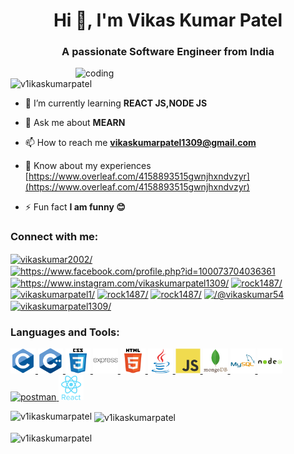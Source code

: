 <h1 align="center">Hi 👋, I'm Vikas Kumar Patel</h1>
<h3 align="center">A passionate Software Engineer from India</h3>
<img align="right" alt="coding" width="400" src="https://user-images.githubusercontent.com/55389276/140866485-8fb1c876-9a8f-4d6a-98dc-08c4981eaf70.gif">

<p align="left"> <img src="https://komarev.com/ghpvc/?username=v1ikaskumarpatel&label=Profile%20views&color=0e75b6&style=flat" alt="v1ikaskumarpatel" /> </p>

- 🌱 I’m currently learning **REACT JS,NODE JS**

- 💬 Ask me about **MEARN**

- 📫 How to reach me **vikaskumarpatel1309@gmail.com**

- 📄 Know about my experiences [https://www.overleaf.com/4158893515gwnjhxndvzyr](https://www.overleaf.com/4158893515gwnjhxndvzyr)

- ⚡ Fun fact **I am funny 😊**

<h3 align="left">Connect with me:</h3>
<p align="left">
<a href="https://linkedin.com/in/vikaskumar2002/" target="blank"><img align="center" src="https://raw.githubusercontent.com/rahuldkjain/github-profile-readme-generator/master/src/images/icons/Social/linked-in-alt.svg" alt="vikaskumar2002/" height="30" width="40" /></a>
<a href="https://fb.com/https://www.facebook.com/profile.php?id=100073704036361" target="blank"><img align="center" src="https://raw.githubusercontent.com/rahuldkjain/github-profile-readme-generator/master/src/images/icons/Social/facebook.svg" alt="https://www.facebook.com/profile.php?id=100073704036361" height="30" width="40" /></a>
<a href="https://instagram.com/https://www.instagram.com/vikaskumarpatel1309/" target="blank"><img align="center" src="https://raw.githubusercontent.com/rahuldkjain/github-profile-readme-generator/master/src/images/icons/Social/instagram.svg" alt="https://www.instagram.com/vikaskumarpatel1309/" height="30" width="40" /></a>
<a href="https://www.codechef.com/users/rock1487/" target="blank"><img align="center" src="https://cdn.jsdelivr.net/npm/simple-icons@3.1.0/icons/codechef.svg" alt="rock1487/" height="30" width="40" /></a>
<a href="https://www.hackerrank.com/vikaskumarpatel1/" target="blank"><img align="center" src="https://raw.githubusercontent.com/rahuldkjain/github-profile-readme-generator/master/src/images/icons/Social/hackerrank.svg" alt="vikaskumarpatel1/" height="30" width="40" /></a>
<a href="https://codeforces.com/profile/rock1487/" target="blank"><img align="center" src="https://raw.githubusercontent.com/rahuldkjain/github-profile-readme-generator/master/src/images/icons/Social/codeforces.svg" alt="rock1487/" height="30" width="40" /></a>
<a href="https://www.leetcode.com/rock1487/" target="blank"><img align="center" src="https://raw.githubusercontent.com/rahuldkjain/github-profile-readme-generator/master/src/images/icons/Social/leet-code.svg" alt="rock1487/" height="30" width="40" /></a>
<a href="https://www.hackerearth.com//@vikaskumar54" target="blank"><img align="center" src="https://raw.githubusercontent.com/rahuldkjain/github-profile-readme-generator/master/src/images/icons/Social/hackerearth.svg" alt="/@vikaskumar54" height="30" width="40" /></a>
<a href="https://auth.geeksforgeeks.org/user/vikaskumarpatel1309/" target="blank"><img align="center" src="https://raw.githubusercontent.com/rahuldkjain/github-profile-readme-generator/master/src/images/icons/Social/geeks-for-geeks.svg" alt="vikaskumarpatel1309/" height="30" width="40" /></a>
</p>

<h3 align="left">Languages and Tools:</h3>
<p align="left"> <a href="https://www.cprogramming.com/" target="_blank" rel="noreferrer"> <img src="https://raw.githubusercontent.com/devicons/devicon/master/icons/c/c-original.svg" alt="c" width="40" height="40"/> </a> <a href="https://www.w3schools.com/cpp/" target="_blank" rel="noreferrer"> <img src="https://raw.githubusercontent.com/devicons/devicon/master/icons/cplusplus/cplusplus-original.svg" alt="cplusplus" width="40" height="40"/> </a> <a href="https://www.w3schools.com/css/" target="_blank" rel="noreferrer"> <img src="https://raw.githubusercontent.com/devicons/devicon/master/icons/css3/css3-original-wordmark.svg" alt="css3" width="40" height="40"/> </a> <a href="https://expressjs.com" target="_blank" rel="noreferrer"> <img src="https://raw.githubusercontent.com/devicons/devicon/master/icons/express/express-original-wordmark.svg" alt="express" width="40" height="40"/> </a> <a href="https://www.w3.org/html/" target="_blank" rel="noreferrer"> <img src="https://raw.githubusercontent.com/devicons/devicon/master/icons/html5/html5-original-wordmark.svg" alt="html5" width="40" height="40"/> </a> <a href="https://www.java.com" target="_blank" rel="noreferrer"> <img src="https://raw.githubusercontent.com/devicons/devicon/master/icons/java/java-original.svg" alt="java" width="40" height="40"/> </a> <a href="https://developer.mozilla.org/en-US/docs/Web/JavaScript" target="_blank" rel="noreferrer"> <img src="https://raw.githubusercontent.com/devicons/devicon/master/icons/javascript/javascript-original.svg" alt="javascript" width="40" height="40"/> </a> <a href="https://www.mongodb.com/" target="_blank" rel="noreferrer"> <img src="https://raw.githubusercontent.com/devicons/devicon/master/icons/mongodb/mongodb-original-wordmark.svg" alt="mongodb" width="40" height="40"/> </a> <a href="https://www.mysql.com/" target="_blank" rel="noreferrer"> <img src="https://raw.githubusercontent.com/devicons/devicon/master/icons/mysql/mysql-original-wordmark.svg" alt="mysql" width="40" height="40"/> </a> <a href="https://nodejs.org" target="_blank" rel="noreferrer"> <img src="https://raw.githubusercontent.com/devicons/devicon/master/icons/nodejs/nodejs-original-wordmark.svg" alt="nodejs" width="40" height="40"/> </a> <a href="https://postman.com" target="_blank" rel="noreferrer"> <img src="https://www.vectorlogo.zone/logos/getpostman/getpostman-icon.svg" alt="postman" width="40" height="40"/> </a> <a href="https://reactjs.org/" target="_blank" rel="noreferrer"> <img src="https://raw.githubusercontent.com/devicons/devicon/master/icons/react/react-original-wordmark.svg" alt="react" width="40" height="40"/> </a> </p>

<p><img align="left" src="https://github-readme-stats.vercel.app/api/top-langs?username=v1ikaskumarpatel&show_icons=true&locale=en&layout=compact" alt="v1ikaskumarpatel" /></p>

<p>&nbsp;<img align="center" src="https://github-readme-stats.vercel.app/api?username=v1ikaskumarpatel&show_icons=true&locale=en" alt="v1ikaskumarpatel" /></p>

<p><img align="center" src="https://github-readme-streak-stats.herokuapp.com/?user=v1ikaskumarpatel&" alt="v1ikaskumarpatel" /></p>

